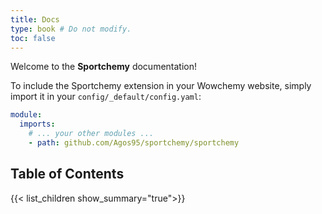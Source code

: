 ```yaml
---
title: Docs
type: book # Do not modify.
toc: false
---
```


Welcome to the **Sportchemy** documentation!

To include the Sportchemy extension in your Wowchemy website, simply import it in your `config/_default/config.yaml`:
```yaml
module:
  imports:
    # ... your other modules ...
    - path: github.com/Agos95/sportchemy/sportchemy
```

## Table of Contents

{{< list_children show_summary="true">}}